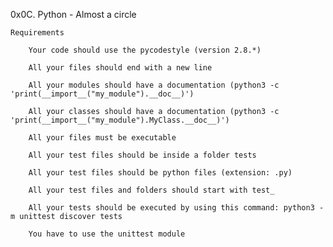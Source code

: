 

0x0C. Python - Almost a circle


	Requirements

		Your code should use the pycodestyle (version 2.8.*)

		All your files should end with a new line

		All your modules should have a documentation (python3 -c 'print(__import__("my_module").__doc__)')

		All your classes should have a documentation (python3 -c 'print(__import__("my_module").MyClass.__doc__)')

		All your files must be executable

		All your test files should be inside a folder tests

		All your test files should be python files (extension: .py)

		All your test files and folders should start with test_

		All your tests should be executed by using this command: python3 -m unittest discover tests

		You have to use the unittest module


